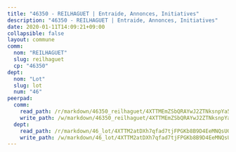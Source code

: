 ```yaml
---
title: "46350 - REILHAGUET | Entraide, Annonces, Initiatives"
description: "46350 - REILHAGUET | Entraide, Annonces, Initiatives"
date: 2020-01-11T14:09:21+09:00
collapsible: false
layout: commune
comm:
  nom: "REILHAGUET"
  slug: reilhaguet
  cp: "46350"
dept:
  nom: "Lot"
  slug: lot
  num: "46"
peerpad:
  comm:
    read_path: /r/markdown/46350_reilhaguet/4XTTMEmZSbQRAYwJ2ZTNksnpYa5fZUoLrfMNtbcPL99U6UNYH
    write_path: /w/markdown/46350_reilhaguet/4XTTMEmZSbQRAYwJ2ZTNksnpYa5fZUoLrfMNtbcPL99U6UNYH-K3TgUxNYYcqwcWhaBohC4qc8DjJ7FhFRAfE8xJ5xuw5HYcNJJgS4dgkdciA1zECqPRkiUgCVKPe9p2TKFj9XBQk5fkxU6UypeMJjNNXdQvagrmSbdsMh2Ku3jYCe4SqG2GXuNKBX
  dept:
    read_path: /r/markdown/46_lot/4XTTM2atDXh7qfad7tjFPGKb8B9D4EeMNQsUG7H6r5PvcsmQY
    write_path: /w/markdown/46_lot/4XTTM2atDXh7qfad7tjFPGKb8B9D4EeMNQsUG7H6r5PvcsmQY-K3TgUvJaCyZvzJ7KFBouD3E9Db8SxVd6F9MJ4VM5wtYfGyhK8U9f2jgCEG1ZP5QbGj9NK2WPVZdPjtw9bJHLE1PoGwVsSft8aSDsZrWh6CwkugjgRfbWWHf5TabrG7vmtM7v9WUc
---
```


